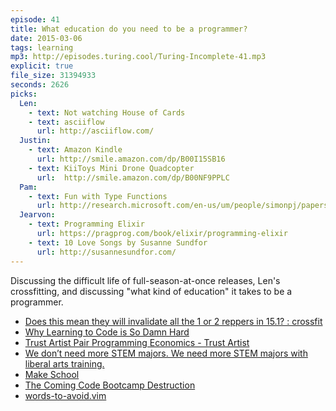 ```yaml
---
episode: 41
title: What education do you need to be a programmer?
date: 2015-03-06
tags: learning
mp3: http://episodes.turing.cool/Turing-Incomplete-41.mp3
explicit: true
file_size: 31394933
seconds: 2626
picks:
  Len:
    - text: Not watching House of Cards
    - text: asciiflow
      url: http://asciiflow.com/
  Justin:
    - text: Amazon Kindle
      url: http://smile.amazon.com/dp/B00I15SB16
    - text: KiiToys Mini Drone Quadcopter
      url:  http://smile.amazon.com/dp/B00NF9PPLC
  Pam:
    - text: Fun with Type Functions
      url: http://research.microsoft.com/en-us/um/people/simonpj/papers/assoc-types/fun-with-type-funs/typefun.pdf
  Jearvon:
    - text: Programming Elixir
      url: https://pragprog.com/book/elixir/programming-elixir
    - text: 10 Love Songs by Susanne Sundfor
      url: http://susannesundfor.com/
---
```


Discussing the difficult life of full-season-at-once releases, Len's crossfitting, and discussing "what kind of education" it takes to be a
programmer.

* [Does this mean they will invalidate all the 1 or 2 reppers in 15.1? : crossfit](http://www.reddit.com/r/crossfit/comments/2xkjo3/does_this_mean_they_will_invalidate_all_the_1_or/)
* [Why Learning to Code is So Damn Hard](http://www.vikingcodeschool.com/posts/why-learning-to-code-is-so-damn-hard)
* [Trust Artist Pair Programming Economics - Trust Artist](http://trustartist.com/2015/01/27/pair-programming-economics/)
* [We don’t need more STEM majors. We need more STEM majors with liberal arts training.](http://www.washingtonpost.com/posteverything/wp/2015/02/18/we-dont-need-more-stem-majors-we-need-more-stem-majors-with-liberal-arts-training/)
* [Make School](https://www.makeschool.com/)
* [The Coming Code Bootcamp Destruction](http://zedshaw.com/2014/10/19/the-coming-code-bootcamp-destruction/)
* [words-to-avoid.vim](https://github.com/nicholaides/words-to-avoid.vim)
